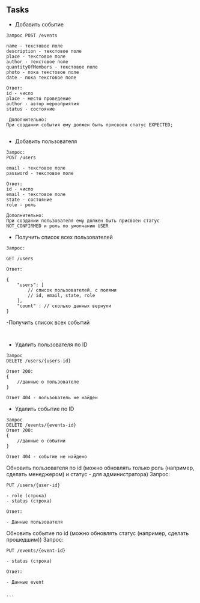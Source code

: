 ## Tasks

- Добавить событие
```
Запрос POST /events

name - текстовое поле
description - текстовое поле
place - текстовое поле
author - текстовое поле
quantityOfMembers - текстовое поле
photo - пока текстовое поле
date - пока текстовое поле

Ответ:
id - число
place - место проведение
author - автор мерооприятия
status - состояние

 Дополнительно:
При создании события ему должен быть присвоен статус EXPECTED;


```
- Добавить пользователя
````
Запрос:
POST /users

email - текстовое поле
password - текстовое поле

Ответ:
id - число
email - текстовое поле
state - состояние
role - роль

Дополнительно:
При создании пользователя ему должен быть присвоен статус NOT_CONFIRMED и роль по умолчанию USER
````


- Получить список всех пользователей

```
Запрос:

GET /users

Ответ:

{
    "users": [
        // список пользователей, с полями
        // id, email, state, role
    ],
    "count" : // сколько данных вернули 
}
```

-Получить список всех событий
```


```

- Удалить пользователя по ID
```
Запрос 
DELETE /users/{users-id}

Ответ 200:
{
    //данные о пользователе
}

Ответ 404 - пользователь не найден
```

- Удалить событие по ID
```
Запрос
DELETE /events/{events-id}
Ответ 200:
{
    //данные о событии
}

Ответ 404 - событие не найдено

```
Обновить пользователя по id (можно обновлять только роль (например, сделать менеджером) и статус - для администратора)
Запрос:
````
PUT /users/{user-id}

- role (строка)
- status (строка)

Ответ:

- Данные пользователя
````

Обновить событие по id (можно обновлять статус (например, сделать прошедшим))
Запрос:
````
PUT /events/{event-id}

- status (строка)

Ответ:

- Данные event


```